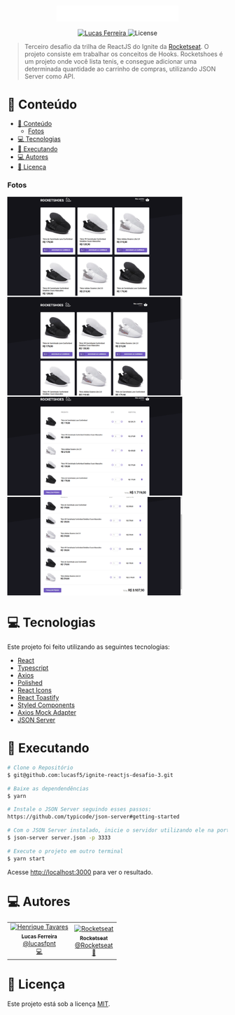 <p align="center">
   <img src="https://raw.githubusercontent.com/tavareshenrique/ignite-reactjs-desafio-3/6c98cc80390f190f6e9af73e8390f13f70d87840/src/assets/images/logo.svg" alt="Rocketshoes" width="280"/>
</p>

<p align="center">
   <a href="https://www.linkedin.com/in/lucasfpnt/">
      <img alt="Lucas Ferreira" src="https://img.shields.io/badge/-Lucas Ferreira-2A2C39?style=flat&logo=Linkedin&logoColor=white" />
   </a>

  <img alt="License" src="https://img.shields.io/badge/license-MIT-8257E6">
</p>

> Terceiro desafio da trilha de ReactJS do Ignite da [Rocketseat](https://github.com/Rocketseat). O projeto consiste em trabalhar os conceitos de Hooks. Rocketshoes é um projeto onde você lista tenis, e consegue adicionar uma determinada quantidade ao carrinho de compras, utilizando JSON Server como API.
# :pushpin: Conteúdo

- [:pushpin: Conteúdo](#pushpin-conteúdo)
    - [Fotos](#fotos)
- [:computer: Tecnologias](#computer-tecnologias)
- [:construction_worker: Executando](#construction_worker-executando)
- [:computer: Autores](#computer-autores)
- [:closed_book: Licença](#closed_book-licença)

### Fotos

<div>
   <img src="https://raw.githubusercontent.com/tavareshenrique/ignite-reactjs-desafio-3/master/src/assets/previews/preview1.png" width="400px" />
   <img src="https://raw.githubusercontent.com/tavareshenrique/ignite-reactjs-desafio-3/master/src/assets/previews/preview2.gif" width="400px" />
   <img src="https://raw.githubusercontent.com/tavareshenrique/ignite-reactjs-desafio-3/master/src/assets/previews/preview3.png" width="400px" />
   <img src="https://raw.githubusercontent.com/tavareshenrique/ignite-reactjs-desafio-3/master/src/assets/previews/preview4.gif" width="400px" />
</div>

# :computer: Tecnologias

Este projeto foi feito utilizando as seguintes tecnologias:

- [React](https://reactjs.org/)
- [Typescript](https://www.typescriptlang.org/)
- [Axios](https://github.com/axios/axios)
- [Polished](https://github.com/styled-components/polished)
- [React Icons](https://react-icons.github.io/react-icons)
- [React Toastify](https://github.com/fkhadra/react-toastify)
- [Styled Components](https://github.com/styled-components/styled-components)
- [Axios Mock Adapter](https://github.com/ctimmerm/axios-mock-adapter)
- [JSON Server](https://github.com/typicode/json-server)

# :construction_worker: Executando

```bash
# Clone o Repositório
$ git@github.com:lucasf5/ignite-reactjs-desafio-3.git
```

```bash
# Baixe as dependendências
$ yarn
```

```bash
# Instale o JSON Server seguindo esses passos:
https://github.com/typicode/json-server#getting-started
```

```bash
# Com o JSON Server instalado, inicie o servidor utilizando ele na porta 3333:
$ json-server server.json -p 3333
```

```bash
# Execute o projeto em outro terminal
$ yarn start
```

Acesse <http://localhost:3000> para ver o resultado.

# :computer: Autores


<table>
  <tr>
    <td align="center">
      <a href="http://github.com/lucasf5/">
        <img src="https://avatars.githubusercontent.com/u/49257942?s=400&u=97408bb77fec617d75b392c70feac7b96b7114dd&v=4" width="100px;" alt="Henrique Tavares"/>
        <br />
        <sub>
          <b>Lucas Ferreira</b>
        </sub>
       </a>
       <br />
       <a href="https://www.linkedin.com/in/lucasfpnt/" title="Linkedin">@lucasfpnt</a>
       <br />
       <a href="https://www.linkedin.com/in/lucasfpnt/" title="Code">💻</a>
    </td>
    <td align="center">
      <a href="https://github.com/Rocketseat">
        <img src="https://avatars0.githubusercontent.com/u/28929274?s=200&v=4" width="100px;" alt="Rocketseat"/>
        <br />
        <sub>
          <b>Rocketseat</b>
        </sub>
       </a>
       <br />
       <a href="https://github.com/Rocketseat" title="Linkedin">@Rocketseat</a>
       <br />
       <a href="https://avatars.githubusercontent.com/u/49257942?s=400&u=97408bb77fec617d75b392c70feac7b96b7114dd&v=4" title="Creators">🚀</a>
    </td>
  </tr>
</table>

# :closed_book: Licença

Este projeto está sob a licença [MIT](./LICENSE).
